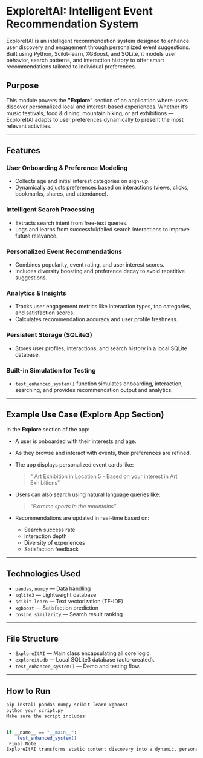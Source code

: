 # ExploreItAI: Intelligent Event Recommendation System

ExploreItAI is an intelligent recommendation system designed to enhance user discovery and engagement through personalized event suggestions. Built using Python, Scikit-learn, XGBoost, and SQLite, it models user behavior, search patterns, and interaction history to offer smart recommendations tailored to individual preferences.

##  Purpose

This module powers the **"Explore"** section of an application where users discover personalized local and interest-based experiences. Whether it’s music festivals, food & dining, mountain hiking, or art exhibitions — ExploreItAI adapts to user preferences dynamically to present the most relevant activities.

---

##  Features

###  User Onboarding & Preference Modeling
- Collects age and initial interest categories on sign-up.
- Dynamically adjusts preferences based on interactions (views, clicks, bookmarks, shares, and attendance).

###  Intelligent Search Processing
- Extracts search intent from free-text queries.
- Logs and learns from successful/failed search interactions to improve future relevance.

###  Personalized Event Recommendations
- Combines popularity, event rating, and user interest scores.
- Includes diversity boosting and preference decay to avoid repetitive suggestions.

###  Analytics & Insights
- Tracks user engagement metrics like interaction types, top categories, and satisfaction scores.
- Calculates recommendation accuracy and user profile freshness.

###  Persistent Storage (SQLite3)
- Stores user profiles, interactions, and search history in a local SQLite database.

###  Built-in Simulation for Testing
- `test_enhanced_system()` function simulates onboarding, interaction, searching, and provides recommendation output and analytics.

---

##  Example Use Case (Explore App Section)

In the **Explore** section of the app:
- A user is onboarded with their interests and age.
- As they browse and interact with events, their preferences are refined.
- The app displays personalized event cards like:
  > " Art Exhibition in Location 5 - Based on your interest in Art Exhibitions"

- Users can also search using natural language queries like:
  > *“Extreme sports in the mountains”*

- Recommendations are updated in real-time based on:
  - Search success rate
  - Interaction depth
  - Diversity of experiences
  - Satisfaction feedback

---

##  Technologies Used

- `pandas`, `numpy` — Data handling
- `sqlite3` — Lightweight database
- `scikit-learn` — Text vectorization (TF-IDF)
- `xgboost` — Satisfaction prediction
- `cosine_similarity` — Search result ranking

---

##  File Structure

- `ExploreItAI` — Main class encapsulating all core logic.
- `exploreit.db` — Local SQLite3 database (auto-created).
- `test_enhanced_system()` — Demo and testing flow.

---

##  How to Run

```bash
pip install pandas numpy scikit-learn xgboost
python your_script.py
Make sure the script includes:


if __name__ == "__main__":
    test_enhanced_system()
 Final Note
ExploreItAI transforms static content discovery into a dynamic, personalized journey. It powers the Explore section with smart recommendations, adaptive preferences, and insightful analytics — enabling users to find the most meaningful experiences effortlessly.

